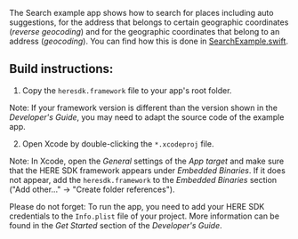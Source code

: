 The Search example app shows how to search for places including auto suggestions, for the address that belongs to certain geographic coordinates (_reverse geocoding_) and for the geographic coordinates that belong to an address (_geocoding_). You can find how this is done in [SearchExample.swift](Search/SearchExample.swift).

Build instructions:
-------------------

1) Copy the `heresdk.framework` file to your app's root folder.

Note: If your framework version is different than the version shown in the _Developer's Guide_, you may need to adapt the source code of the example app.

2) Open Xcode by double-clicking the `*.xcodeproj` file.

Note: In Xcode, open the _General_ settings of the _App target_ and make sure that the HERE SDK framework appears under _Embedded Binaries_. If it does not appear, add the `heresdk.framework` to the _Embedded Binaries_ section ("Add other..." -> "Create folder references").

Please do not forget: To run the app, you need to add your HERE SDK credentials to the `Info.plist` file of your project. More information can be found in the _Get Started_ section of the _Developer's Guide_.
